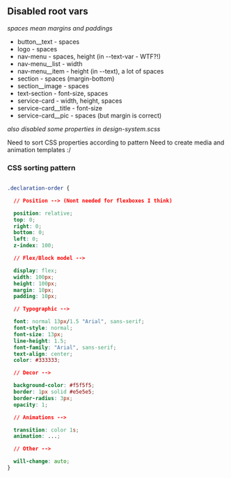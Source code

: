 ## Disabled root vars

_spaces mean margins and paddings_

+ button__text          - spaces
+ logo                  - spaces
+ nav-menu              - spaces, height (in --text-var - WTF?!)
+ nav-menu__list        - width
+ nav-menu__item        - height (in --text), a lot of spaces
+ section               - spaces (margin-bottom)
+ section__image        - spaces
+ text-section          - font-size, spaces
+ service-card          - width, height, spaces
+ service-card__title   - font-size
+ service-card__pic     - spaces (but margin is correct)

_also disabled some properties in design-system.scss_

Need to sort CSS properties according to pattern
Need to create media and animation templates :/

### CSS sorting pattern

```CSS

.declaration-order {

  // Position --> (Nont needed for flexboxes I think)

  position: relative;
  top: 0;
  right: 0;
  bottom: 0;
  left: 0;
  z-index: 100;

  // Flex/Block model -->

  display: flex;
  width: 100px;
  height: 100px;
  margin: 10px;
  padding: 10px;

  // Typographic -->

  font: normal 13px/1.5 "Arial", sans-serif;
  font-style: normal;
  font-size: 13px;
  line-height: 1.5;
  font-family: "Arial", sans-serif;
  text-align: center;
  color: #333333;

  // Decor -->

  background-color: #f5f5f5;
  border: 1px solid #e5e5e5;
  border-radius: 3px;
  opacity: 1;

  // Animations -->

  transition: color 1s;
  animation: ...;

  // Other -->

  will-change: auto;
}

```